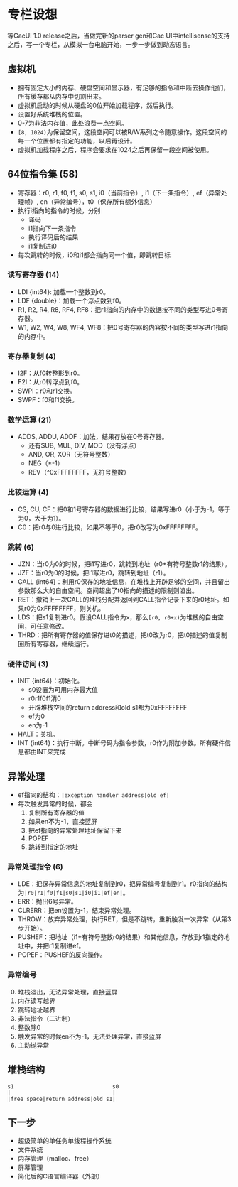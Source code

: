 # 专栏设想
等GacUI 1.0 release之后，当做完新的parser gen和Gac UI中intellisense的支持之后，写一个专栏，从模拟一台电脑开始，一步一步做到动态语言。

## 虚拟机
- 拥有固定大小的内存、硬盘空间和显示器，有足够的指令和中断去操作他们，所有缓存都从内存中切割出来。
- 虚拟机启动的时候从硬盘的0位开始加载程序，然后执行。
- 设置好系统堆栈的位置。
- 0-7为非法内存值，此处浪费一点空间。
- `[8, 1024)`为保留空间，这段空间可以被R/W系列之令随意操作。这段空间的每一个位置都有指定的功能，以后再设计。
- 虚拟机加载程序之后，程序会要求在1024之后再保留一段空间被使用。

## 64位指令集 (58)
- 寄存器：r0, r1, f0, f1, s0, s1, i0（当前指令）, i1（下一条指令）, ef（异常处理帧）, en（异常编号），t0（保存所有额外信息）
- 执行i指向的指令的时候，分别
  - 译码
  - i1指向下一条指令
  - 执行译码后的结果
  - i1复制进i0
- 每次跳转的时候，i0和i1都会指向同一个值，即跳转目标

### 读写寄存器 (14)
- LDI {int64}: 加载一个整数到r0。
- LDF {double}：加载一个浮点数到f0。
- R1, R2, R4, R8, RF4, RF8：把r1指向的内存中的数据按不同的类型写进0号寄存器。
- W1, W2, W4, W8, WF4, WF8：把0号寄存器的内容按不同的类型写进r1指向的内存中。
  
### 寄存器复制 (4)
- I2F：从f0转整形到r0。
- F2I：从r0转浮点到f0。
- SWPI：r0和r1交换。
- SWPF：f0和f1交换。

### 数学运算 (21)
- ADDS, ADDU, ADDF：加法，结果存放在0号寄存器。
  - 还有SUB, MUL, DIV, MOD（没有浮点）
  - AND, OR, XOR（无符号整数）
  - NEG（*-1）
  - REV（^0xFFFFFFFF，无符号整数）
  
### 比较运算 (4)
- CS, CU, CF：把0和1号寄存器的数据进行比较，结果写进r0（小于为-1，等于为0，大于为1）。
- C0：把r0与0进行比较，如果不等于0，把r0改写为0xFFFFFFFF。

### 跳转 (6)
- JZN：当r0为0的时候，把i1写进r0，跳转到地址（r0+有符号整数r1的结果）。
- JZF：当r0为0的时候，把i1写进r0，跳转到地址（r1）。
- CALL {int64}：利用r0保存的地址信息，在堆栈上开辟足够的空间，并且留出参数那么大的自由空间。空间超出了t0指向的描述的限制则溢出。
- RET：撤销上一次CALL的堆栈分配并返回到CALL指令记录下来的r0地址。如果r0为0xFFFFFFFF，则关机。
- LDS：把s1复制进r0。假设CALL指令为x，那么`[r0, r0+x)`为堆栈的自由空间，可任意修改。
- THRD：把所有寄存器的值保存进t0的描述，把t0改为r0，把t0描述的值复制回所有寄存器，继续运行。

### 硬件访问 (3)
- INIT {int64}：初始化。
  - s0设置为可用内存最大值
  - r0r1f0f1清0
  - 开辟堆栈空间的return address和old s1都为0xFFFFFFFF
  - ef为0
  - en为-1
- HALT：关机。
- INT {int64}：执行中断。中断号码为指令参数，r0作为附加参数。所有硬件信息都由INT来完成

  
## 异常处理
- ef指向的结构：`|exception handler address|old ef|`
- 每次触发异常的时候，都会
  1. 复制所有寄存器的值
  2. 如果en不为-1，直接蓝屏
  3. 把ef指向的异常处理地址保留下来
  4. POPEF
  5. 跳转到指定的地址

### 异常处理指令 (6)
- LDE：把保存异常信息的地址复制到r0，把异常编号复制到r1。r0指向的结构为`|r0|r1|f0|f1|s0|s1|i0|i1|ef|en|`。
- ERR：抛出6号异常。
- CLRERR：把en设置为-1，结束异常处理。
- THROW：放弃异常处理，执行RET，但是不跳转，重新触发一次异常（从第3步开始）。
- PUSHEF：把地址（i1+有符号整数r0的结果）和其他信息，存放到r1指定的地址中，并把r1复制进ef。
- POPEF：PUSHEF的反向操作。

### 异常编号
0. 堆栈溢出，无法异常处理，直接蓝屏
1. 内存读写越界
2. 跳转地址越界
3. 非法指令（二进制）
4. 整数除0
5. 触发异常的时候en不为-1，无法处理异常，直接蓝屏
6. 主动抛异常

## 堆栈结构
```
s1                               s0
|                                |
|free space|return address|old s1|
```

## 下一步
- 超级简单的单任务单线程操作系统
- 文件系统
- 内存管理（malloc、free）
- 屏幕管理
- 简化后的C语言编译器（外部）
